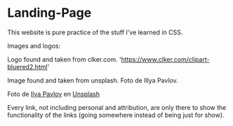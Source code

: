 # Landing-Page

This website is pure practice of the stuff I've learned in CSS.

Images and logos:

Logo found and taken from clker.com. 'https://www.clker.com/clipart-bluered2.html'

Image found and taken from unsplash. Foto de Illya Pavlov.

Foto de <a href="https://unsplash.com/@ilyapavlov?utm_source=unsplash&utm_medium=referral&utm_content=creditCopyText">Ilya Pavlov</a> en <a href="https://unsplash.com/es/s/fotos/coding?utm_source=unsplash&utm_medium=referral&utm_content=creditCopyText">Unsplash</a>

Every link, not including personal and attribution, are only there to show the functionality of the links (going somewhere instead of being just for show).